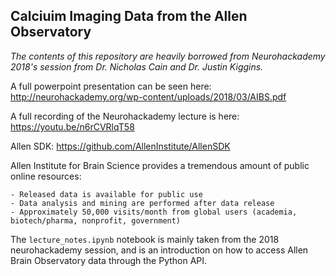 Calciuim Imaging Data from the Allen Observatory
---
<em> The contents of this repository are heavily borrowed from Neurohackademy 2018's session from Dr. Nicholas Cain and Dr. Justin Kiggins. </em>

A full powerpoint presentation can be seen here: http://neurohackademy.org/wp-content/uploads/2018/03/AIBS.pdf

A full recording of the Neurohackademy lecture is here: https://youtu.be/n6rCVRlqT58

Allen SDK: https://github.com/AllenInstitute/AllenSDK

Allen Institute for Brain Science provides a tremendous amount of public online resources:

    - Released data is available for public use
    - Data analysis and mining are performed after data release
    - Approximately 50,000 visits/month from global users (academia, biotech/pharma, nonprofit, government)
    
The `lecture_notes.ipynb` notebook is mainly taken from the 2018 neurohackademy session, and is an introduction on how to access Allen Brain Observatory data through the Python API.